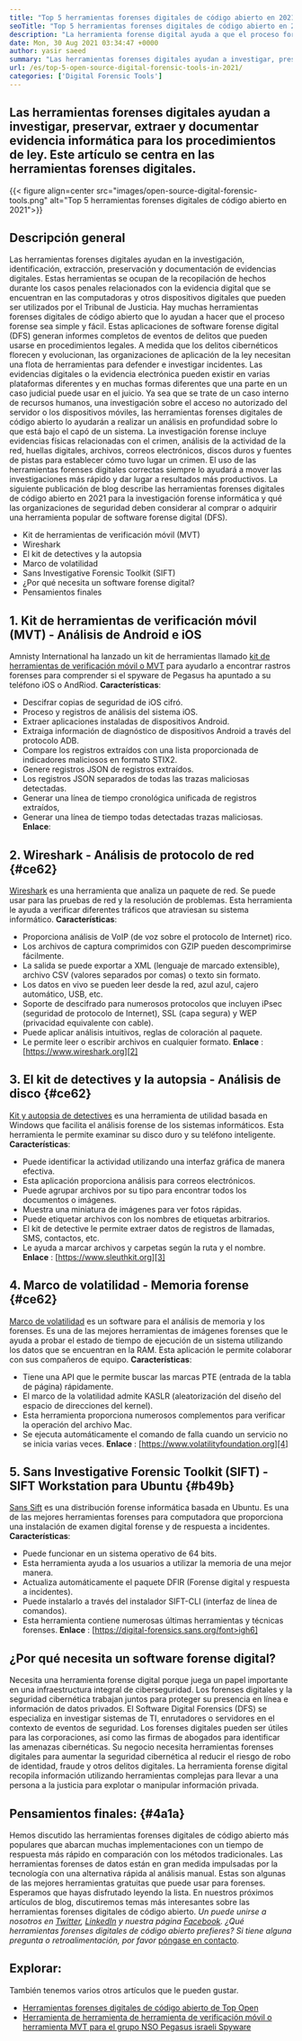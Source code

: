 ```yaml
---
title: "Top 5 herramientas forenses digitales de código abierto en 2021" 
seoTitle: "Top 5 herramientas forenses digitales de código abierto en 2021" 
description: "La herramienta forense digital ayuda a que el proceso forense digital sea simple y fácil para los procedimientos legales. Este artículo enumera herramientas forenses digitales de código abierto." 
date: Mon, 30 Aug 2021 03:34:47 +0000
author: yasir saeed
summary: "Las herramientas forenses digitales ayudan a investigar, preservar, extraer y documentar evidencia informática para los procedimientos de ley. Este artículo se centra en las herramientas forenses digitales." 
url: /es/top-5-open-source-digital-forensic-tools-in-2021/
categories: ['Digital Forensic Tools']
---
```


## Las herramientas forenses digitales ayudan a investigar, preservar, extraer y documentar evidencia informática para los procedimientos de ley. Este artículo se centra en las herramientas forenses digitales.

{{< figure align=center src="images/open-source-digital-forensic-tools.png" alt="Top 5 herramientas forenses digitales de código abierto en 2021">}}


## **Descripción general** 
Las herramientas forenses digitales ayudan en la investigación, identificación, extracción, preservación y documentación de evidencias digitales. Estas herramientas se ocupan de la recopilación de hechos durante los casos penales relacionados con la evidencia digital que se encuentran en las computadoras y otros dispositivos digitales que pueden ser utilizados por el Tribunal de Justicia. Hay muchas herramientas forenses digitales de código abierto que lo ayudan a hacer que el proceso forense sea simple y fácil. Estas aplicaciones de software forense digital (DFS) generan informes completos de eventos de delitos que pueden usarse en procedimientos legales. A medida que los delitos cibernéticos florecen y evolucionan, las organizaciones de aplicación de la ley necesitan una flota de herramientas para defender e investigar incidentes.
Las evidencias digitales o la evidencia electrónica pueden existir en varias plataformas diferentes y en muchas formas diferentes que una parte en un caso judicial puede usar en el juicio. Ya sea que se trate de un caso interno de recursos humanos, una investigación sobre el acceso no autorizado del servidor o los dispositivos móviles, las herramientas forenses digitales de código abierto lo ayudarán a realizar un análisis en profundidad sobre lo que está bajo el capó de un sistema. La investigación forense incluye evidencias físicas relacionadas con el crimen, análisis de la actividad de la red, huellas digitales, archivos, correos electrónicos, discos duros y fuentes de pistas para establecer cómo tuvo lugar un crimen. El uso de las herramientas forenses digitales correctas siempre lo ayudará a mover las investigaciones más rápido y dar lugar a resultados más productivos.
La siguiente publicación de blog describe las herramientas forenses digitales de código abierto en 2021 para la investigación forense informática y qué las organizaciones de seguridad deben considerar al comprar o adquirir una herramienta popular de software forense digital (DFS).
  * Kit de herramientas de verificación móvil (MVT)
  * Wireshark
  * El kit de detectives y la autopsia
  * Marco de volatilidad
  * Sans Investigative Forensic Toolkit (SIFT)
  * ¿Por qué necesita un software forense digital?
  * Pensamientos finales

## 1. Kit de herramientas de verificación móvil (MVT) - Análisis de Android e iOS
Amnisty International ha lanzado un kit de herramientas llamado [kit de herramientas de verificación móvil o MVT][1] para ayudarlo a encontrar rastros forenses para comprender si el spyware de Pegasus ha apuntado a su teléfono iOS o AndRiod.
**Características**:
  * Descifrar copias de seguridad de iOS cifró.
  * Proceso y registros de análisis del sistema iOS.
  * Extraer aplicaciones instaladas de dispositivos Android.
  * Extraiga información de diagnóstico de dispositivos Android a través del protocolo ADB.
  * Compare los registros extraídos con una lista proporcionada de indicadores maliciosos en formato STIX2.
  * Genere registros JSON de registros extraídos.
  * Los registros JSON separados de todas las trazas maliciosas detectadas.
  * Generar una línea de tiempo cronológica unificada de registros extraídos,
  * Generar una línea de tiempo todas detectadas trazas maliciosas.
**Enlace**:

## 2. Wireshark - Análisis de protocolo de red {#ce62}

[Wireshark][2] es una herramienta que analiza un paquete de red. Se puede usar para las pruebas de red y la resolución de problemas. Esta herramienta le ayuda a verificar diferentes tráficos que atraviesan su sistema informático.
**Características**:
  * Proporciona análisis de VoIP (de voz sobre el protocolo de Internet) rico.
  * Los archivos de captura comprimidos con GZIP pueden descomprimirse fácilmente.
  * La salida se puede exportar a XML (lenguaje de marcado extensible), archivo CSV (valores separados por comas) o texto sin formato.
  * Los datos en vivo se pueden leer desde la red, azul azul, cajero automático, USB, etc.
  * Soporte de descifrado para numerosos protocolos que incluyen iPsec (seguridad de protocolo de Internet), SSL (capa segura) y WEP (privacidad equivalente con cable).
  * Puede aplicar análisis intuitivos, reglas de coloración al paquete.
  * Le permite leer o escribir archivos en cualquier formato.
**Enlace** : [https://www.wireshark.org][2]

## 3. El kit de detectives y la autopsia - Análisis de disco {#ce62}

[Kit y autopsia de detectives][3] es una herramienta de utilidad basada en Windows que facilita el análisis forense de los sistemas informáticos. Esta herramienta le permite examinar su disco duro y su teléfono inteligente.
**Características**:
  * Puede identificar la actividad utilizando una interfaz gráfica de manera efectiva.
  * Esta aplicación proporciona análisis para correos electrónicos.
  * Puede agrupar archivos por su tipo para encontrar todos los documentos o imágenes.
  * Muestra una miniatura de imágenes para ver fotos rápidas.
  * Puede etiquetar archivos con los nombres de etiquetas arbitrarios.
  * El kit de detective le permite extraer datos de registros de llamadas, SMS, contactos, etc.
  * Le ayuda a marcar archivos y carpetas según la ruta y el nombre.
**Enlace** : [https://www.sleuthkit.org][3]

## 4. Marco de volatilidad - Memoria forense {#ce62}

[Marco de volatilidad][4] es un software para el análisis de memoria y los forenses. Es una de las mejores herramientas de imágenes forenses que le ayuda a probar el estado de tiempo de ejecución de un sistema utilizando los datos que se encuentran en la RAM. Esta aplicación le permite colaborar con sus compañeros de equipo.
**Características**:
  * Tiene una API que le permite buscar las marcas PTE (entrada de la tabla de página) rápidamente.
  * El marco de la volatilidad admite KASLR (aleatorización del diseño del espacio de direcciones del kernel).
  * Esta herramienta proporciona numerosos complementos para verificar la operación del archivo Mac.
  * Se ejecuta automáticamente el comando de falla cuando un servicio no se inicia varias veces.
**Enlace** : [https://www.volatilityfoundation.org][4]

## 5. Sans Investigative Forensic Toolkit (SIFT) - SIFT Workstation para Ubuntu {#b49b}

[Sans Sift][5] es una distribución forense informática basada en Ubuntu. Es una de las mejores herramientas forenses para computadora que proporciona una instalación de examen digital forense y de respuesta a incidentes.
**Características**:
  * Puede funcionar en un sistema operativo de 64 bits.
  * Esta herramienta ayuda a los usuarios a utilizar la memoria de una mejor manera.
  * Actualiza automáticamente el paquete DFIR (Forense digital y respuesta a incidentes).
  * Puede instalarlo a través del instalador SIFT-CLI (interfaz de línea de comandos).
  * Esta herramienta contiene numerosas últimas herramientas y técnicas forenses.
**Enlace** : [https://digital-forensics.sans.org/font>igh6]

## ¿Por qué necesita un software forense digital?
Necesita una herramienta forense digital porque juega un papel importante en una infraestructura integral de ciberseguridad. Los forenses digitales y la seguridad cibernética trabajan juntos para proteger su presencia en línea e información de datos privados. El Software Digital Forensics (DFS) se especializa en investigar sistemas de TI, enrutadores o servidores en el contexto de eventos de seguridad.
Los forenses digitales pueden ser útiles para las corporaciones, así como las firmas de abogados para identificar las amenazas cibernéticas. Su negocio necesita herramientas forenses digitales para aumentar la seguridad cibernética al reducir el riesgo de robo de identidad, fraude y otros delitos digitales. La herramienta forense digital recopila información utilizando herramientas complejas para llevar a una persona a la justicia para explotar o manipular información privada.

## Pensamientos finales: {#4a1a}

Hemos discutido las herramientas forenses digitales de código abierto más populares que abarcan muchas implementaciones con un tiempo de respuesta más rápido en comparación con los métodos tradicionales. Las herramientas forenses de datos están en gran medida impulsadas por la tecnología con una alternativa rápida al análisis manual. Estas son algunas de las mejores herramientas gratuitas que puede usar para forenses. Esperamos que hayas disfrutado leyendo la lista. En nuestros próximos artículos de blog, discutiremos temas más interesantes sobre las herramientas forenses digitales de código abierto.
_Un puede unirse a nosotros en [Twitter][7], [LinkedIn][8] y nuestra página [Facebook][9]. ¿Qué herramientas forenses digitales de código abierto prefieres? Si tiene alguna pregunta o retroalimentación, por favor_ [póngase en contacto][10].

## Explorar:
También tenemos varios otros artículos que le pueden gustar.
  * [Herramientas forenses digitales de código abierto de Top Open][11]
  * [Herramienta de herramienta de herramienta de verificación móvil o herramienta MVT para el grupo NSO Pegasus israeli Spyware][1]



[1]: https://products.containerize.com/digital-forensic-software/mvt/
[2]: https://www.wireshark.org/
[3]: https://www.sleuthkit.org/
[4]: https://www.volatilityfoundation.org/
[5]: https://www.sans.org/tools/sift-workstation/
[6]: https://digital-forensics.sans.org/community/downloads/
[7]: https://twitter.com/containerize_co
[8]: https://www.linkedin.com/company/containerize/
[9]: http://facebook.com/containerize
[10]: mailto:yasir.saeed@aspose.com
[11]: https://products.containerize.com/digital-forensic-software/

